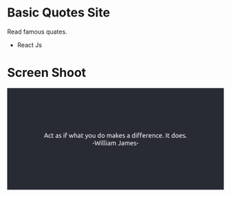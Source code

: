 # Basic Quotes Site

Read famous quates.

- React Js

# Screen Shoot
![](https://github.com/dnizfor/quotes-site/blob/main/public/ss.png?raw=true)
